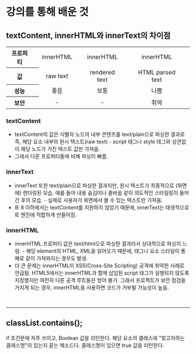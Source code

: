 <h1>강의를 통해 배운 것</h1>
<h2>textContent, innerHTML와 innerText의 차이점</h2>
<table>
  <tbody>
    <tr>
      <th>프로퍼티<th>
      <td style="text-align:center;">innerHTML<td>
      <td style="text-align:center;">innerHTML<td>
      <td style="text-align:center;">innerHTML<td>
    </tr>
    <tr>
      <th>값<th>
      <td style="text-align:center;">raw text<td>
      <td style="text-align:center;">rendered text<td>
      <td style="text-align:center;">HTML parsed text<td>
    </tr>
    <tr>
      <th>성능<th>
      <td style="text-align:center;">좋음<td>
      <td style="text-align:center;">보통<td>
      <td style="text-align:center;">나쁨<td>
    </tr>
    <tr>
      <th>보안<th>
      <td style="text-align:center;">-<td>
      <td style="text-align:center;">-<td>
      <td style="text-align:center;">취약<td>
    </tr>
  </tbody>
</table>
<div>
  <h3>textContent</h3>
  <ul>
    <li>textContent의 값은 식별자 노드의 내부 콘텐츠를 text/plain으로 파싱한 결과로 즉, 해당 요소 내부의 원시 텍스트(raw text) - script 태그나 style 태그와 상관없이 해당 노드가 가진 텍스트 값만 가져옴.</li>
    <li>그래서 다른 프로퍼티들에 비해 파싱이 빠름.</li>
  </ul>
</div>
<div>
  <h3>innerText</h3>
  <ul>
    <li>innerText 또한 text/plain으로 파싱한 결과지만, 원시 텍스트가 최종적으로 (화면에) 렌더링된 모습. 예를 들어 내용 숨김이나 줄바꿈 같이 의도적인 스타일링이 들어간 후의 모습. - 실제로 사용자가 화면에서 볼 수 있는 텍스트만 가져옴.</li>
    <li>IE 8 이하에서는 textContent를 지원하지 않았기 때문에, innerText는 태생적으로 IE 엔진에 적합하게 만들어짐.</li>
  </ul>
</div>
<div>
  <h3>innerHTML</h3>
  <ul>
    <li>innerHTML 프로퍼티 값은 text/html으로 파싱한 결과라서 상대적으로 파싱이 느림. - 해당 element의 HTML, XML을 읽어오기 때문에, 태그나 요소 스타일이 통째로 같이 가져와지는 경우도 발생.</li>
    <li>더 큰 문제는 innerHTML이 XSS(Cross-Site Scripting) 공격에 취약한 사례로 언급됨. HTML5에서는 innerHTML과 함께 삽입된 script 태그가 실행되지 않도록 지정했지만 여전히 다른 공격 루트들은 방어 불가. 그래서 프로젝트가 보안 점검을 거치게 되는 경우, innerHTML을 사용하면 코드가 거부될 가능성이 높음. </li>
  </ul>
</div>
<br>
<hr>
<h2>classList.contains();</h2>
<p>if 조건문에 자주 쓰이고, Boolean 값을 리턴한다. 해당 요소의 클래스에 "찾고자하는 클래스명"이 있는지 묻는 메소드다. 클래스명이 있으면 true 값을 리턴한다.</p>
